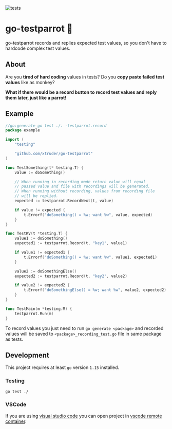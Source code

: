 ![tests](https://github.com/xtruder/go-testparrot/workflows/test/badge.svg)

# go-testparrot :parrot:

go-testparrot records and replies expected test values, so you don't have
to hardcode complex test values.

## About

Are you **tired of hard coding** values in tests?
Do you **copy paste failed test values** like as monkey?

**What if there would be a record button to record test values and reply them
later, just like a parrot!**

## Example

```go
//go:generate go test ./. -testparrot.record
package example

import (
	"testing"

	"github.com/xtruder/go-testparrot"
)

func TestSomething(t* testing.T) {
    value := doSomething()

    // When running in recording mode return value will equal
    // passed value and file with recordings will be generated.
    // When running without recording, values from recording file
    // will be replied.
    expected := testparrot.RecordNext(t, value)

    if value != expected {
        t.Errorf("doSomething() = %w; want %w", value, expected)
    }
}

func TestKV(t *testing.T) {
    value1 := doSomething()
    expected1 := testparrot.Record(t, "key1", value1)

    if value1 != expected1 {
        t.Errorf("doSomething() = %w; want %w", value1, expected1)
    }

    value2 := doSomethingElse()
    expected2 := testparrot.Record(t, "key2", value2)

    if value2 != expected2 {
        t.Errorf("doSomethingElse() = %w; want %w", value2, expected2)
    }
}

func TestMain(m *testing.M) {
	testparrot.Run(m)
}
```

To record values you just need to run `go generate <package>` and recorded
values will be saved to `<package>_recording_test.go` file in same package as tests.

## Development

This project requires at least `go` version `1.15` installed.

### Testing

```bash
go test ./
```

### VSCode

If you are using [visual studio code](https://code.visualstudio.com/) you can open
project in [vscode remote container](https://code.visualstudio.com/docs/remote/containers).
